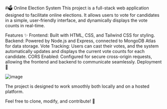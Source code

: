 #🗳️ Online Election System
This project is a full-stack web application designed to facilitate online elections. It allows users to vote for candidates in a simple, user-friendly interface, and dynamically displays the vote counts in real-time.

Features ✨
Frontend: Built with HTML, CSS, and Tailwind CSS for styling.
Backend: Powered by Node.js and Express, connected to MongoDB Atlas for data storage.
Vote Tracking: Users can cast their votes, and the system automatically updates and displays the current vote counts for each candidate.
CORS Enabled: Configured for secure cross-origin requests, allowing the frontend and backend to communicate seamlessly.
Deployment 🚀

![image](https://github.com/user-attachments/assets/0c874fd1-3ec6-46f0-bb79-99d072eaa7a6)

The project is designed to work smoothly both locally and on a hosted platform.

Feel free to clone, modify, and contribute! 🎉
